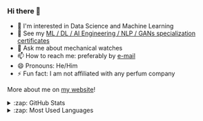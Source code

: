 ### Hi there 👋

<!--
**rmarquis/rmarquis** is a ✨ _special_ ✨ repository because its `README.md` (this file) appears on your GitHub profile.

Here are some ideas to get you started:

- 🔭 I’m currently working on ...
- 🌱 I’m currently learning ...
- 👯 I’m looking to collaborate on ...
- 🤔 I’m looking for help with ...
- 💬 Ask me about ...
- 📫 How to reach me: ...
- 😄 Pronouns: ...
- ⚡ Fun fact: ...
-->

- 🔭 I'm interested in Data Science and Machine Learning
- 🌱 See my [ML / DL / AI Engineering / NLP / GANs specialization certificates](https://rmarquis.github.io)
- 💬 Ask me about mechanical watches
- 📫 How to reach me: preferably by [e-mail](mailto:remy.marquis@gmail.com)
- 😄 Pronouns: He/Him
- ⚡ Fun fact: I am not affiliated with any perfum company

More about me on [my website](https://rmarquis.github.io)!

<details>
  <summary>:zap: GitHub Stats</summary>

  <img align="left" alt="Remy's GitHub Stats" src="https://github-readme-stats.vercel.app/api?username=rmarquis&show_icons=true&hide_border=true" />

</details>

<details>
  <summary>:zap: Most Used Languages</summary>

<img align="left" alt="Remy's GitHub Top Languages" src="https://github-readme-stats.vercel.app/api/top-langs/?username=rmarquis&hide_border=true" />

</details>
